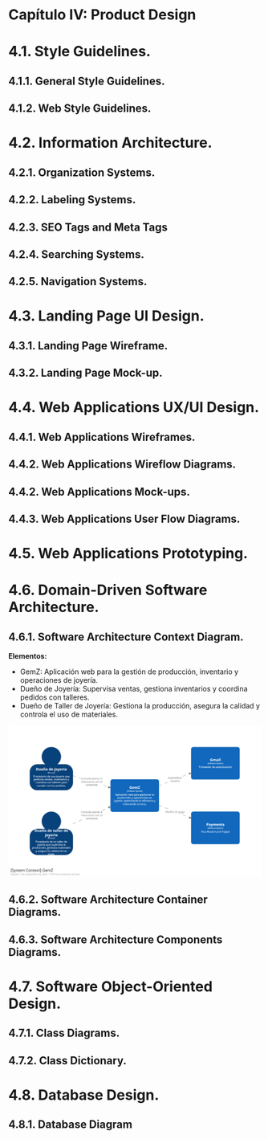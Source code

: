 # Capítulo IV: Product Design
# 4.1. Style Guidelines.
## 4.1.1. General Style Guidelines.
## 4.1.2. Web Style Guidelines.
# 4.2. Information Architecture.
## 4.2.1. Organization Systems.
## 4.2.2. Labeling Systems.
## 4.2.3. SEO Tags and Meta Tags
## 4.2.4. Searching Systems.
## 4.2.5. Navigation Systems.
# 4.3. Landing Page UI Design.
## 4.3.1. Landing Page Wireframe.
## 4.3.2. Landing Page Mock-up.
# 4.4. Web Applications UX/UI Design.
## 4.4.1. Web Applications Wireframes.
## 4.4.2. Web Applications Wireflow Diagrams.
## 4.4.2. Web Applications Mock-ups.
## 4.4.3. Web Applications User Flow Diagrams.
# 4.5. Web Applications Prototyping.
# 4.6. Domain-Driven Software Architecture.
## 4.6.1. Software Architecture Context Diagram.

**Elementos:**

- GemZ: Aplicación web para la gestión de producción, inventario y operaciones de joyería.
- Dueño de Joyería: Supervisa ventas, gestiona inventarios y coordina pedidos con talleres.
- Dueño de Taller de Joyería: Gestiona la producción, asegura la calidad y controla el uso de materiales.

![context-diagram](assets/ContextDiagram.png)

## 4.6.2. Software Architecture Container Diagrams.
## 4.6.3. Software Architecture Components Diagrams.
# 4.7. Software Object-Oriented Design.
## 4.7.1. Class Diagrams.
## 4.7.2. Class Dictionary.
# 4.8. Database Design.
## 4.8.1. Database Diagram
